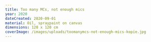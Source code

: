 ```yaml
---
title: Too many MCs, not enough mics
year: 2020
dateCreated: 2020-09-01
material: Oil, spraypaint on canvas
dimensions: 120 x 120 cm
coverImage: /images/uploads/toomanymcs-not-enough-mics-kopie.jpg
---
```

